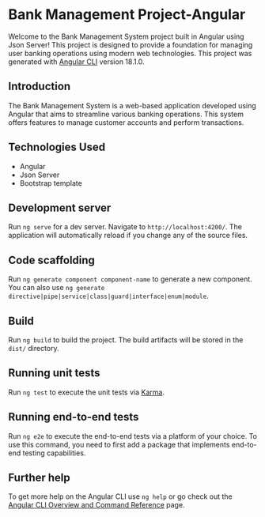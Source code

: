 # Bank Management Project-Angular

Welcome to the Bank Management System project built in Angular using Json Server! This project is designed to provide a foundation for managing user banking operations using modern web technologies.
This project was generated with [Angular CLI](https://github.com/angular/angular-cli) version 18.1.0.

## Introduction

The Bank Management System is a web-based application developed using Angular that aims to streamline various banking operations. This system offers features to manage customer accounts and perform transactions.

## Technologies Used

- Angular
- Json Server
- Bootstrap template

## Development server

Run `ng serve` for a dev server. Navigate to `http://localhost:4200/`. The application will automatically reload if you change any of the source files.

## Code scaffolding

Run `ng generate component component-name` to generate a new component. You can also use `ng generate directive|pipe|service|class|guard|interface|enum|module`.

## Build

Run `ng build` to build the project. The build artifacts will be stored in the `dist/` directory.

## Running unit tests

Run `ng test` to execute the unit tests via [Karma](https://karma-runner.github.io).

## Running end-to-end tests

Run `ng e2e` to execute the end-to-end tests via a platform of your choice. To use this command, you need to first add a package that implements end-to-end testing capabilities.

## Further help

To get more help on the Angular CLI use `ng help` or go check out the [Angular CLI Overview and Command Reference](https://angular.dev/tools/cli) page.



